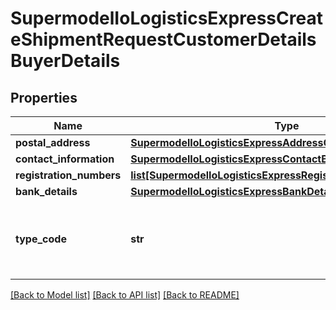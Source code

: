 # SupermodelIoLogisticsExpressCreateShipmentRequestCustomerDetailsBuyerDetails

## Properties
Name | Type | Description | Notes
------------ | ------------- | ------------- | -------------
**postal_address** | [**SupermodelIoLogisticsExpressAddressCreateShipmentRequest**](SupermodelIoLogisticsExpressAddressCreateShipmentRequest.md) |  | 
**contact_information** | [**SupermodelIoLogisticsExpressContactBuyer**](SupermodelIoLogisticsExpressContactBuyer.md) |  | 
**registration_numbers** | [**list[SupermodelIoLogisticsExpressRegistrationNumbers]**](SupermodelIoLogisticsExpressRegistrationNumbers.md) |  | [optional] 
**bank_details** | [**SupermodelIoLogisticsExpressBankDetails**](SupermodelIoLogisticsExpressBankDetails.md) |  | [optional] 
**type_code** | **str** | Please enter the business party type of the buyer | [optional] 

[[Back to Model list]](../README.md#documentation-for-models) [[Back to API list]](../README.md#documentation-for-api-endpoints) [[Back to README]](../README.md)

